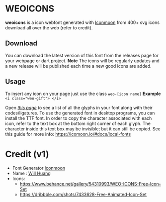 # WEOICONS

**weoicons** is a icon webfont generated with [Iconmoon](https://icomoon.io/) from 400+ svg icons download all over the web (refer to credit).

## Download

You can download the latest version of this font from the releases page for your webpage or dart project.
**Note** The icons will be regularly updates and a new release will be published each time a new good icons are added.

## Usage
To insert any icon on your page just use the class `weo-[icon name]`
**Example** `<i class="weo-gift"> </i>`

Open *[this page](https://a-u-s-e-r-n-a-m-e.github.io/weoicons)* to see a list of all the glyphs in your font along with their codes/ligatures.
To use the generated font in desktop programs, you can install the TTF font. In order to copy the character associated with each icon, refer to the text box at the bottom right corner of each glyph. The character inside this text box may be invisible; but it can still be copied. See this guide for more info: https://icomoon.io/#docs/local-fonts

# Credit (v1)
 * Font Generator  [Iconmoon](https://icomoon.io/)
* Name :  [Will Huang](https://medium.com/@willhuang28)
* Icons:
	* https://www.behance.net/gallery/54310993/WEO-ICONS-Free-Icon-Set
	* https://dribbble.com/shots/7433628-Free-Animated-Icon-Set


